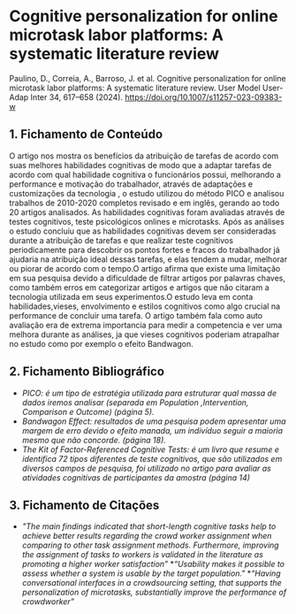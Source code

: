 
# Cognitive personalization for online microtask labor platforms: A systematic literature review


Paulino, D., Correia, A., Barroso, J. et al. Cognitive personalization for online microtask labor platforms: A systematic literature review. User Model User-Adap Inter 34, 617–658 (2024). https://doi.org/10.1007/s11257-023-09383-w

## 1. Fichamento de Conteúdo

O artigo nos mostra os benefícios da atribuição de tarefas de acordo com suas melhores habilidades cognitivas de modo que a adaptar tarefas de acordo com qual habilidade cognitiva o funcionários possui, melhorando a performance e motivação do trabalhador, através de adaptações e customizações da tecnologia , o estudo utilizou do método PICO e analisou trabalhos de 2010-2020 completos revisado e em inglês, gerando ao todo 20 artigos analisados. As habilidades cognitivas foram avaliadas através de testes cognitivos, teste psicológicos onlines e microtasks. Após as análises o estudo concluiu que as habilidades cognitivas devem ser consideradas durante a atribuição de tarefas e que realizar teste cognitivos periodicamente para descobrir os pontos fortes e fracos do trabalhador já ajudaria na atribuição ideal dessas tarefas, e elas tendem a mudar, melhorar ou piorar de acordo com o tempo.O artigo afirma que existe uma limitação em sua pesquisa devido a dificuldade de filtrar artigos por palavras chaves, como também erros em categorizar artigos e artigos que não citaram a tecnologia utilizada em seus experimentos.O estudo leva em conta habilidades,vieses, envolvimento e estilos cognitivos como algo crucial na performance de concluir uma tarefa. O artigo também fala como auto avaliação era de extrema importancia para medir a competencia e ver uma melhora durante as análises, ja que vieses cognitivos poderiam atrapalhar no estudo como por exemplo o efeito Bandwagon.

## 2. Fichamento Bibliográfico 


* _PICO: é um tipo de estratégia utilizada para estruturar qual massa de dados iremos analisar (separada em Population ,Intervention, Comparison e Outcome) (página 5)._
* _Bandwagon Effect: resultados de uma pesquisa podem apresentar uma margem de erro devido o efeito manada, um indivíduo seguir a maioria mesmo que não concorde. (página 18)._
* _The Kit of Factor-Referenced Cognitive Tests: é um livro que resume e identifica 72 tipos diferentes de teste cognitivos, que são utilizados em diversos campos de pesquisa, foi utilizado no artigo para avaliar as atividades cognitivas de participantes da amostra (página 14)_

## 3. Fichamento de Citações 


* _"The main findings indicated that short-length cognitive tasks help to achieve better results regarding the crowd worker assignment when comparing to other task assignment methods. Furthermore, improving the assignment of tasks to workers is validated in the literature as promoting a higher worker satisfaction”_
*_“Usability makes it possible to assess whether a system is usable by the target population."_
*_“Having conversational interfaces in a crowdsourcing setting, that supports the personalization of microtasks, substantially improve the performance of crowdworker”_
